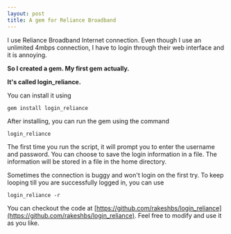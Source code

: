 ```yaml
---
layout: post
title: A gem for Reliance Broadband
---
```


I use Reliance Broadband Internet connection.
Even though I use an unlimited 4mbps connection, I have to login through their web interface and it is annoying.

**So I created a gem. My first gem actually.**

**It's called login_reliance.**

You can install it using

    gem install login_reliance

After installing, you can run the gem using the command

    login_reliance

The first time you run the script, it will prompt you to enter the username and password. You can choose to save the login information in a file. The information will be stored in a file in the home directory.

Sometimes the connection is buggy and won't login on the first try. To keep looping till you are successfully logged in, you can use

    login_reliance -r

You can checkout the code at [https://github.com/rakeshbs/login_reliance](https://github.com/rakeshbs/login_reliance).
Feel free to modify and use it as you like.

